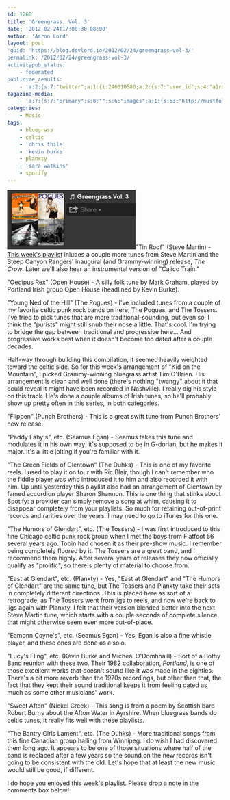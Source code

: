 ```yaml
---
id: 1268
title: 'Greengrass, Vol. 3'
date: '2012-02-24T17:00:30-08:00'
author: 'Aaron Lord'
layout: post
"guid: 'https://blog.devlord.io/2012/02/24/greengrass-vol-3/'
permalink: /2012/02/24/greengrass-vol-3/
activitypub_status:
    - federated
publicize_results:
    - 'a:2:{s:7:"twitter";a:1:{i:246010580;a:2:{s:7:"user_id";s:4:"a1rd";s:7:"post_id";s:18:"173214815551094784";}}s:2:"fb";a:1:{i:100001277464592;a:2:{s:7:"user_id";s:15:"100001277464592";s:7:"post_id";s:15:"327450707307509";}}}'
tagazine-media:
    - 'a:7:{s:7:"primary";s:0:"";s:6:"images";a:1:{s:53:"http://mustfollow.files.wordpress.com/2012/02/gg3.png";a:6:{s:8:"file_url";s:53:"http://mustfollow.files.wordpress.com/2012/02/gg3.png";s:5:"width";s:3:"314";s:6:"height";s:3:"146";s:4:"type";s:5:"image";s:4:"area";s:5:"45844";s:9:"file_path";s:0:"";}}s:6:"videos";a:0:{}s:11:"image_count";s:1:"1";s:6:"author";s:8:"28099389";s:7:"blog_id";s:8:"28571045";s:9:"mod_stamp";s:19:"2012-02-24 22:09:43";}'
categories:
    - Music
tags:
    - bluegrass
    - celtic
    - 'chris thile'
    - 'kevin burke'
    - planxty
    - 'sara watkins'
    - spotify
---
```


<a href="http://open.spotify.com/user/1217402077/playlist/2fmBpdNjHNHJ6AtPzCJAZn"><img class="size-medium wp-image-1269 alignright" title="GG3" src="/assets/img/2012/02/gg3.png?w=300" alt="" width="300" height="139" /></a>"Tin Roof" (Steve Martin) - <a href="http://open.spotify.com/user/1217402077/playlist/2fmBpdNjHNHJ6AtPzCJAZn">This week's playlist</a> inludes a couple more tunes from Steve Martin and the Steep Canyon Rangers' inaugural (and Grammy-winning) release, <em>The Crow</em>. Later we'll also hear an instrumental version of "Calico Train."

"Oedipus Rex" (Open House) - A silly folk tune by Mark Graham, played by Portland Irish group Open House (headlined by Kevin Burke).

"Young Ned of the Hill" (The Pogues) - I've included tunes from a couple of my favorite celtic punk rock bands on here, The Pogues, and The Tossers. I've tried to pick tunes that are more traditional-sounding, but even so, I think the "purists" might still snub their nose a little. That's cool. I'm trying to bridge the gap between traditional and progressive here... And progressive works best when it doesn't become too dated after a couple decades.

Half-way through building this compilation, it seemed heavily weighted toward the celtic side. So for this week's arrangement of "Kid on the Mountain", I picked Grammy-winning bluegrass artist Tim O'Brien. His arrangement is clean and well done (there's nothing "twangy" about it that could reveal it might have been recorded in Nashville). I really dig his style on this track. He's done a couple albums of Irish tunes, so he'll probably show up pretty often in this series, in both categories.

"Flippen" (Punch Brothers) - This is a great swift tune from Punch Brothers' new release.

"Paddy Fahy's", etc. (Seamus Egan) - Seamus takes this tune and modulates it in his own way; it's supposed to be in G-dorian, but he makes it major. It's a little jolting if you're familiar with it.

"The Green Fields of Glentown" (The Duhks) - This is one of my favorite reels. I used to play it on tour with Ric Blair, though I can't remember who the fiddle player was who introduced it to him and also recorded it with him. Up until yesterday this playlist also had an arrangement of Glentown by famed accordion player Sharon Shannon. This is one thing that stinks about Spotify: a provider can simply remove a song at whim, causing it to disappear completely from your playlists. So much for retaining out-of-print records and rarities over the years. I may need to go to iTunes for this one.

"The Humors of Glendart", etc. (The Tossers) - I was first introduced to this fine Chicago celtic punk rock group when I met the boys from Flatfoot 56 several years ago. Tobin had chosen it as their pre-show music. I remember being completely floored by it. The Tossers are a great band, and I recommend them highly. After several years of releases they now officially qualify as "prolific", so there's plenty of material to choose from.

"East at Glendart", etc. (Planxty) - Yes, "East at Glendart" and "The Humors of Glendart" are the same tune, but The Tossers and Planxty take their sets in completely different directions. This is placed here as sort of a retrograde, as The Tossers went from jigs to reels, and now we're back to jigs again with Planxty. I felt that their version blended better into the next Steve Martin tune, which starts with a couple seconds of complete silence that might otherwise seem even more out-of-place.

"Eamonn Coyne's", etc. (Seamus Egan) - Yes, Egan is also a fine whistle player, and these ones are done as a solo.

"Lucy's Fling", etc. (Kevin Burke and Mícheál O'Domhnaill) - Sort of a Bothy Band reunion with these two. Their 1982 collaboration, <em>Portland</em>, is one of those excellent works that doesn't sound like it was made in the eighties. There's a bit more reverb than the 1970s recordings, but other than that, the fact that they kept their sound traditional keeps it from feeling dated as much as some other musicians' work.

"Sweet Afton" (Nickel Creek) - This song is from a poem by Scottish bard Robert Burns about the Afton Water in Ayrshire. When bluegrass bands do celtic tunes, it really fits well with these playlists.

"The Bantry Girls Lament", etc. (The Duhks) - More traditional songs from this fine Canadian group hailing from Winnipeg. I do wish I had discovered them long ago. It appears to be one of those situations where half of the band is replaced after a few years so the sound on the new records isn't going to be consistent with the old. Let's hope that at least the new music would still be good, if different.

I do hope you enjoyed this week's playlist. Please drop a note in the comments box below!